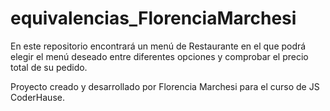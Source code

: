 # equivalencias_FlorenciaMarchesi

En este repositorio encontrará un menú de Restaurante en el que podrá elegir el menú deseado entre diferentes opciones y comprobar el precio total de su pedido.


Proyecto creado y desarrollado por Florencia Marchesi para el curso de JS CoderHause.

